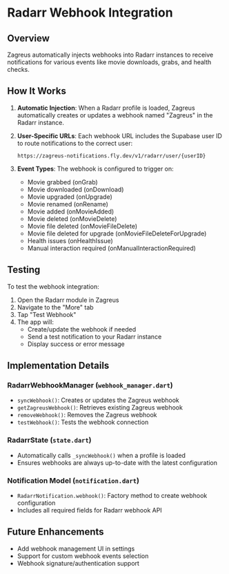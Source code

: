 # Radarr Webhook Integration

## Overview
Zagreus automatically injects webhooks into Radarr instances to receive notifications for various events like movie downloads, grabs, and health checks.

## How It Works

1. **Automatic Injection**: When a Radarr profile is loaded, Zagreus automatically creates or updates a webhook named "Zagreus" in the Radarr instance.

2. **User-Specific URLs**: Each webhook URL includes the Supabase user ID to route notifications to the correct user:
   ```
   https://zagreus-notifications.fly.dev/v1/radarr/user/{userID}
   ```

3. **Event Types**: The webhook is configured to trigger on:
   - Movie grabbed (onGrab)
   - Movie downloaded (onDownload) 
   - Movie upgraded (onUpgrade)
   - Movie renamed (onRename)
   - Movie added (onMovieAdded)
   - Movie deleted (onMovieDelete)
   - Movie file deleted (onMovieFileDelete)
   - Movie file deleted for upgrade (onMovieFileDeleteForUpgrade)
   - Health issues (onHealthIssue)
   - Manual interaction required (onManualInteractionRequired)

## Testing

To test the webhook integration:

1. Open the Radarr module in Zagreus
2. Navigate to the "More" tab
3. Tap "Test Webhook"
4. The app will:
   - Create/update the webhook if needed
   - Send a test notification to your Radarr instance
   - Display success or error message

## Implementation Details

### RadarrWebhookManager (`webhook_manager.dart`)
- `syncWebhook()`: Creates or updates the Zagreus webhook
- `getZagreusWebhook()`: Retrieves existing Zagreus webhook
- `removeWebhook()`: Removes the Zagreus webhook
- `testWebhook()`: Tests the webhook connection

### RadarrState (`state.dart`)
- Automatically calls `_syncWebhook()` when a profile is loaded
- Ensures webhooks are always up-to-date with the latest configuration

### Notification Model (`notification.dart`)
- `RadarrNotification.webhook()`: Factory method to create webhook configuration
- Includes all required fields for Radarr webhook API

## Future Enhancements
- Add webhook management UI in settings
- Support for custom webhook events selection
- Webhook signature/authentication support